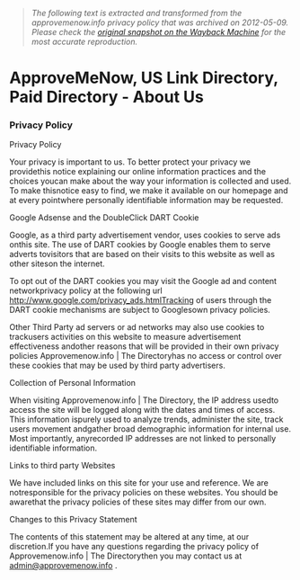 > *The following text is extracted and transformed from the approvemenow.info privacy policy that was archived on 2012-05-09. Please check the [original snapshot on the Wayback Machine](https://web.archive.org/web/20120509135037id_/http%3A//approvemenow.info/privacypolicy.php) for the most accurate reproduction.*

# ApproveMeNow, US Link Directory, Paid Directory - About Us

### Privacy Policy

Privacy Policy

Your privacy is important to us. To better protect your privacy we providethis notice explaining our online information practices and the choices youcan make about the way your information is collected and used. To make thisnotice easy to find, we make it available on our homepage and at every pointwhere personally identifiable information may be requested.

Google Adsense and the DoubleClick DART Cookie

Google, as a third party advertisement vendor, uses cookies to serve ads onthis site. The use of DART cookies by Google enables them to serve adverts tovisitors that are based on their visits to this website as well as other siteson the internet.

To opt out of the DART cookies you may visit the Google ad and content networkprivacy policy at the following url http://www.google.com/privacy_ads.htmlTracking of users through the DART cookie mechanisms are subject to Googlesown privacy policies.

Other Third Party ad servers or ad networks may also use cookies to trackusers activities on this website to measure advertisement effectiveness andother reasons that will be provided in their own privacy policies Approvemenow.info | The Directoryhas no access or control over these cookies that may be used by third party advertisers.

Collection of Personal Information

When visiting Approvemenow.info | The Directory, the IP address usedto access the site will be logged along with the dates and times of access. This information ispurely used to analyze trends, administer the site, track users movement andgather broad demographic information for internal use. Most importantly, anyrecorded IP addresses are not linked to personally identifiable information.

Links to third party Websites

We have included links on this site for your use and reference. We are notresponsible for the privacy policies on these websites. You should be awarethat the privacy policies of these sites may differ from our own.

Changes to this Privacy Statement

The contents of this statement may be altered at any time, at our discretion.If you have any questions regarding the privacy policy of Approvemenow.info | The Directorythen you may contact us at admin@approvemenow.info .
